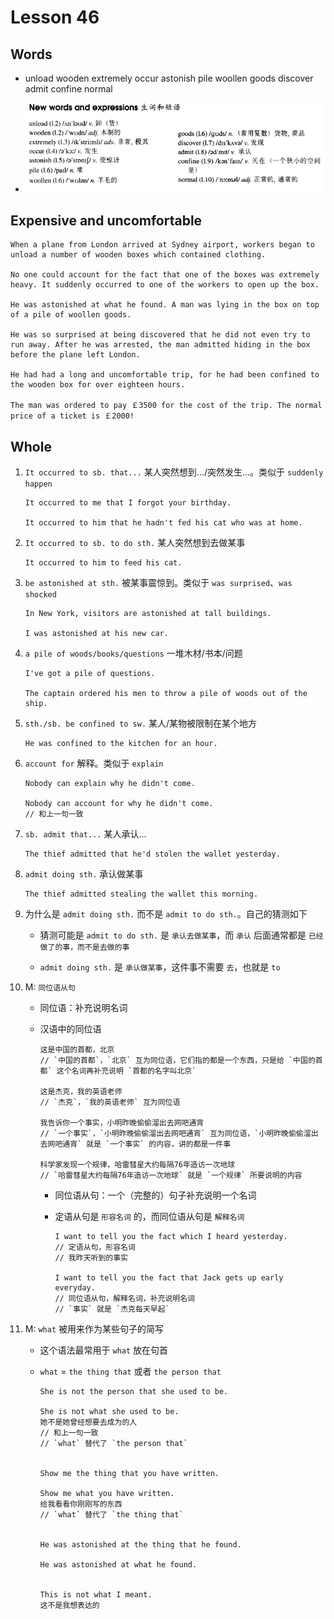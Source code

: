# Lesson 46

## Words

- unload wooden extremely occur astonish pile woollen goods discover admit confine normal

- ![Words](../../../Images/Part2/05/words-46.png)

## Expensive and uncomfortable

```
When a plane from London arrived at Sydney airport, workers began to unload a number of wooden boxes which contained clothing.

No one could account for the fact that one of the boxes was extremely heavy. It suddenly occurred to one of the workers to open up the box.

He was astonished at what he found. A man was lying in the box on top of a pile of woollen goods.

He was so surprised at being discovered that he did not even try to run away. After he was arrested, the man admitted hiding in the box before the plane left London.

He had had a long and uncomfortable trip, for he had been confined to the wooden box for over eighteen hours.

The man was ordered to pay ￡3500 for the cost of the trip. The normal price of a ticket is ￡2000!
```

## Whole

1. `It occurred to sb. that...` 某人突然想到.../突然发生...。类似于 `suddenly happen`

   ```
   It occurred to me that I forgot your birthday.

   It occurred to him that he hadn't fed his cat who was at home.
   ```

2. `It occurred to sb. to do sth.` 某人突然想到去做某事

   ```
   It occurred to him to feed his cat.
   ```

3. `be astonished at sth.` 被某事震惊到。类似于 `was surprised`、`was shocked`

   ```
   In New York, visitors are astonished at tall buildings.

   I was astonished at his new car.
   ```

4. `a pile of woods/books/questions` 一堆木材/书本/问题

   ```
   I've got a pile of questions.

   The captain ordered his men to throw a pile of woods out of the ship.
   ```

5. `sth./sb. be confined to sw.` 某人/某物被限制在某个地方

   ```
   He was confined to the kitchen for an hour.
   ```

6. `account for` 解释。类似于 `explain`

   ```
   Nobody can explain why he didn't come.

   Nobody can account for why he didn't come.
   // 和上一句一致
   ```

7. `sb. admit that...` 某人承认...

   ```
   The thief admitted that he'd stolen the wallet yesterday.
   ```

8. `admit doing sth.` 承认做某事

   ```
   The thief admitted stealing the wallet this morning.
   ```

9. 为什么是 `admit doing sth.` 而不是 `admit to do sth.`。自己的猜测如下

   - 猜测可能是 `admit to do sth.` 是 `承认去做某事`，而 `承认` 后面通常都是 `已经做了的事，而不是去做的事`

   - `admit doing sth.` 是 `承认做某事`，这件事不需要 `去`，也就是 `to`

10. M: `同位语从句`

    - 同位语：补充说明名词

    - 汉语中的同位语

      ```
      这是中国的首都，北京
      // `中国的首都`，`北京` 互为同位语，它们指的都是一个东西，只是给 `中国的首都` 这个名词再补充说明 `首都的名字叫北京`

      这是杰克，我的英语老师
      // `杰克`，`我的英语老师` 互为同位语

      我告诉你一个事实，小明昨晚偷偷溜出去网吧通宵
      // `一个事实`，`小明昨晚偷偷溜出去网吧通宵` 互为同位语，`小明昨晚偷偷溜出去网吧通宵` 就是 `一个事实` 的内容，讲的都是一件事

      科学家发现一个规律，哈雷彗星大约每隔76年造访一次地球
      // `哈雷彗星大约每隔76年造访一次地球` 就是 `一个规律` 所要说明的内容
      ```

      - 同位语从句：一个（完整的）句子补充说明一个名词

      - 定语从句是 `形容名词` 的，而同位语从句是 `解释名词`

        ```
        I want to tell you the fact which I heard yesterday.
        // 定语从句，形容名词
        // 我昨天听到的事实

        I want to tell you the fact that Jack gets up early everyday.
        // 同位语从句，解释名词，补充说明名词
        // `事实` 就是 `杰克每天早起`
        ```

11. M: `what` 被用来作为某些句子的简写

    - 这个语法最常用于 `what` 放在句首

    - `what` = `the thing that` 或者 `the person that`

      ```
      She is not the person that she used to be.

      She is not what she used to be.
      她不是她曾经想要去成为的人
      // 和上一句一致
      // `what` 替代了 `the person that`


      Show me the thing that you have written.

      Show me what you have written.
      给我看看你刚刚写的东西
      // `what` 替代了 `the thing that`


      He was astonished at the thing that he found.

      He was astonished at what he found.


      This is not what I meant.
      这不是我想表达的
      ```
